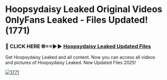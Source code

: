 # Hoopsydaisy Leaked Original Videos 0nlyFans Leaked - Files Updated! (1771)

<h3>🔴 CLICK HERE 🌐==►► <a href="https://tinyurl.com/3hn5wdd3" rel="nofollow">Hoopsydaisy Leaked Updated Files</a></h3>

Get Hoopsydaisy Leaked and all content. Now you can access all videos and pictures of Hoopsydaisy Leaked. New Updated Files 2025!

[![1771](https://i.imgur.com/4HnBqBT.gif)](https://tinyurl.com/3hn5wdd3)
